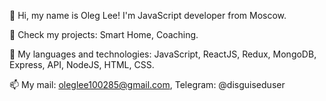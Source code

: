 👋 Hi, my name is Oleg Lee! I'm JavaScript developer from Moscow.

🌱 Check my projects: Smart Home, Coaching.

💞️ My languages and technologies: JavaScript, ReactJS, Redux, MongoDB, Express, API, NodeJS, HTML, CSS.

📫 My mail: oleglee100285@gmail.com, Telegram: @disguiseduser

